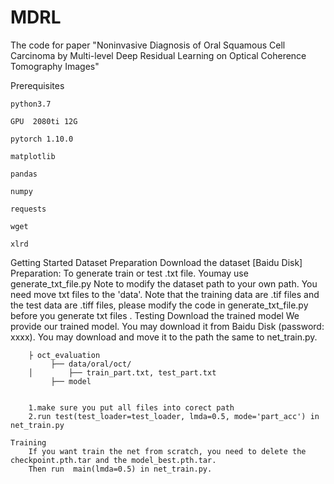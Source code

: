 # MDRL
The code for paper "Noninvasive Diagnosis of Oral Squamous Cell Carcinoma by Multi-level Deep Residual Learning on Optical Coherence Tomography Images"


Prerequisites

	python3.7
	
	GPU  2080ti 12G
	
	pytorch 1.10.0
	
	matplotlib
	
	pandas
	
	numpy
	
	requests
	
	wget
	
	xlrd
	
Getting Started
	Dataset Preparation
		Download the dataset [Baidu Disk]
		Preparation: To generate train or test .txt file. Youmay use generate_txt_file.py
		Note to modify the dataset path to your own path.
		You need move txt files to the 'data'.
		Note that the training data are .tif files and the test data are .tiff files, please modify the code in 				generate_txt_file.py before you generate txt files 		.
	Testing
		Download the trained model
		We provide our trained model. You may download it from Baidu Disk (password: xxxx). You may download and move it to the path the same to 				net_train.py.

		├ oct_evaluation
		     ├── data/oral/oct/
		│        ├── train_part.txt, test_part.txt
		     ├── model
		 

		1.make sure you put all files into corect path     
		2.run test(test_loader=test_loader, lmda=0.5, mode='part_acc') in net_train.py

	Training
		If you want train the net from scratch, you need to delete the checkpoint.pth.tar and the model_best.pth.tar.
		Then run  main(lmda=0.5) in net_train.py.

		
